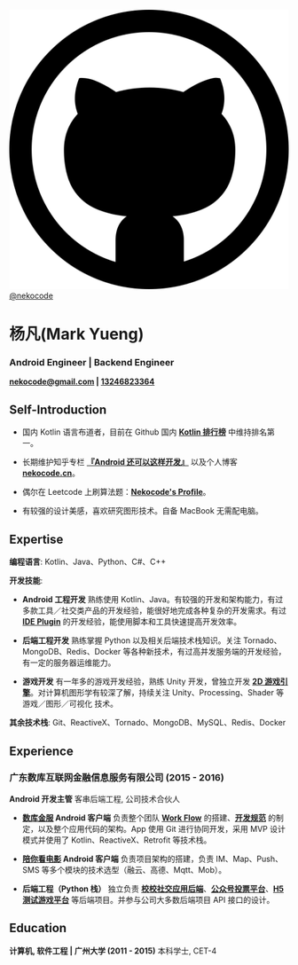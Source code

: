 [![github](logo-github.svg) @nekocode](http://github.com/nekocode)

# 杨凡(Mark Yueng)
### Android Engineer | Backend Engineer
**[nekocode@gmail.com](mailto:nekocode@gmail.com) | [13246823364](tel://13246823364)**

## Self-Introduction

- 国内 Kotlin 语言布道者，目前在 Github 国内 **[Kotlin 排行榜](http://githuber.cn/search?location=&company=&language=Kotlin&keywords=&github_age=)** 中维持排名第一。

- 长期维护知乎专栏 **[『Android 还可以这样开发』](https://zhuanlan.zhihu.com/kotandroid)** 以及个人博客 **[nekocode.cn](http://nekocode.cn/)**。

- 偶尔在 Leetcode 上刷算法题：**[Nekocode's Profile](https://leetcode.com/nekocode/)**。

- 有较强的设计美感，喜欢研究图形技术。自备 MacBook 无需配电脑。


## Expertise

**编程语言**: Kotlin、Java、Python、C#、C++

**开发技能**:

- **Android 工程开发**
  熟练使用 Kotlin、Java。有较强的开发和架构能力，有过多款工具／社交类产品的开发经验，能很好地完成各种复杂的开发需求。有过 **[IDE Plugin](https://github.com/nekocode/android-parcelable-intellij-plugin-kotlin)** 的开发经验，能使用脚本和工具快速提高开发效率。

- **后端工程开发**
  熟练掌握 Python 以及相关后端技术栈知识。关注 Tornado、MongoDB、Redis、Docker 等各种新技术，有过高并发服务端的开发经验，有一定的服务器运维能力。

- **游戏开发**
  有一年多的游戏开发经验，熟练 Unity 开发，曾独立开发 **[2D 游戏引擎](https://github.com/nekocode/FScript0.2)**。对计算机图形学有较深了解，持续关注 Unity、Processing、Shader 等 游戏／图形／可视化 技术。

**其余技术栈**: Git、ReactiveX、Tornado、MongoDB、MySQL、Redis、Docker


## Experience

### 广东数库互联网金融信息服务有限公司 (2015 - 2016)

**Android 开发主管** 客串后端工程, 公司技术合伙人

- **[数库金服](http://www.skotc.cn/) Android 客户端**
  负责整个团队 **[Work Flow](https://zhuanlan.zhihu.com/p/21320023)** 的搭建、**[开发规范](https://github.com/nekocode/nekoblog/blob/master/AndroidDevGuideline.md)** 的制定，以及整个应用代码的架构。App 使用 Git 进行协同开发，采用 MVP 设计模式并使用了 Kotlin、ReactiveX、Retrofit 等技术栈。

- **[陪你看电影](http://weiying.info/) Android 客户端**
  负责项目架构的搭建，负责 IM、Map、Push、SMS 等多个模块的技术选型（融云、高德、Mqtt、Mob）。

- **后端工程（Python 栈）**
  独立负责 **[校校社交应用后端](http://nekocode.cn/doc/)**、**[公众号投票平台](https://github.com/nekocode/weixin_vote)**、**[H5 测试游戏平台](https://github.com/nekocode/wcmovie_test)** 等后端项目。并参与公司大多数后端项目 API 接口的设计。


## Education

**计算机, 软件工程 | 广州大学 (2011 - 2015)**
 本科学士, CET-4
